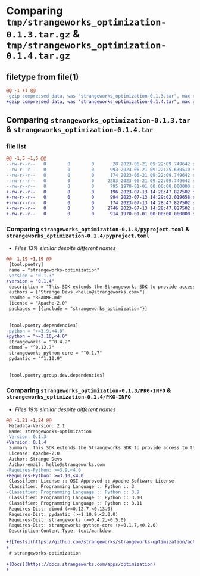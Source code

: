 # Comparing `tmp/strangeworks_optimization-0.1.3.tar.gz` & `tmp/strangeworks_optimization-0.1.4.tar.gz`

## filetype from file(1)

```diff
@@ -1 +1 @@
-gzip compressed data, was "strangeworks_optimization-0.1.3.tar", max compression
+gzip compressed data, was "strangeworks_optimization-0.1.4.tar", max compression
```

## Comparing `strangeworks_optimization-0.1.3.tar` & `strangeworks_optimization-0.1.4.tar`

### file list

```diff
@@ -1,5 +1,5 @@
--rw-r--r--   0        0        0       28 2023-06-21 09:22:09.749642 strangeworks_optimization-0.1.3/README.md
--rw-r--r--   0        0        0      993 2023-06-21 09:22:25.630510 strangeworks_optimization-0.1.3/pyproject.toml
--rw-r--r--   0        0        0      174 2023-06-21 09:22:09.749642 strangeworks_optimization-0.1.3/strangeworks_optimization/__init__.py
--rw-r--r--   0        0        0     2283 2023-06-21 09:22:09.749642 strangeworks_optimization-0.1.3/strangeworks_optimization/optimization.py
--rw-r--r--   0        0        0      795 1970-01-01 00:00:00.000000 strangeworks_optimization-0.1.3/PKG-INFO
+-rw-r--r--   0        0        0      196 2023-07-13 14:28:47.827502 strangeworks_optimization-0.1.4/README.md
+-rw-r--r--   0        0        0      994 2023-07-13 14:29:02.019658 strangeworks_optimization-0.1.4/pyproject.toml
+-rw-r--r--   0        0        0      174 2023-07-13 14:28:47.827502 strangeworks_optimization-0.1.4/strangeworks_optimization/__init__.py
+-rw-r--r--   0        0        0     2746 2023-07-13 14:28:47.827502 strangeworks_optimization-0.1.4/strangeworks_optimization/optimization.py
+-rw-r--r--   0        0        0      914 1970-01-01 00:00:00.000000 strangeworks_optimization-0.1.4/PKG-INFO
```

### Comparing `strangeworks_optimization-0.1.3/pyproject.toml` & `strangeworks_optimization-0.1.4/pyproject.toml`

 * *Files 13% similar despite different names*

```diff
@@ -1,19 +1,19 @@
 [tool.poetry]
 name = "strangeworks-optimization"
-version = "0.1.3"
+version = "0.1.4"
 description = "This SDK extends the Strangeworks SDK to provide access to the Strangeworks Optimization API."
 authors = ["Strange Devs <hello@strangeworks.com>"]
 readme = "README.md"
 license = "Apache-2.0"
 packages = [{include = "strangeworks_optimization"}]
 
 
 [tool.poetry.dependencies]
-python = ">=3.9,<4.0"
+python = ">=3.10,<4.0"
 strangeworks = "^0.4.2"
 dimod = "^0.12.7"
 strangeworks-python-core = "^0.1.7"
 pydantic = "^1.10.9"
 
 
 [tool.poetry.group.dev.dependencies]
```

### Comparing `strangeworks_optimization-0.1.3/PKG-INFO` & `strangeworks_optimization-0.1.4/PKG-INFO`

 * *Files 19% similar despite different names*

```diff
@@ -1,21 +1,24 @@
 Metadata-Version: 2.1
 Name: strangeworks-optimization
-Version: 0.1.3
+Version: 0.1.4
 Summary: This SDK extends the Strangeworks SDK to provide access to the Strangeworks Optimization API.
 License: Apache-2.0
 Author: Strange Devs
 Author-email: hello@strangeworks.com
-Requires-Python: >=3.9,<4.0
+Requires-Python: >=3.10,<4.0
 Classifier: License :: OSI Approved :: Apache Software License
 Classifier: Programming Language :: Python :: 3
-Classifier: Programming Language :: Python :: 3.9
 Classifier: Programming Language :: Python :: 3.10
 Classifier: Programming Language :: Python :: 3.11
 Requires-Dist: dimod (>=0.12.7,<0.13.0)
 Requires-Dist: pydantic (>=1.10.9,<2.0.0)
 Requires-Dist: strangeworks (>=0.4.2,<0.5.0)
 Requires-Dist: strangeworks-python-core (>=0.1.7,<0.2.0)
 Description-Content-Type: text/markdown
 
+![Tests](https://github.com/strangeworks/strangeworks-optimization/actions/workflows/cron_test.yml/badge.svg)
+
 # strangeworks-optimization
 
+[Docs](https://docs.strangeworks.com/apps/optimization)
+
```

